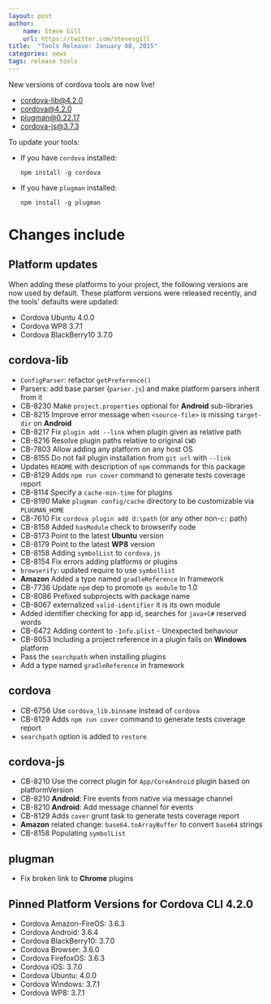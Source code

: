 ```yaml
---
layout: post
author:
    name: Steve Gill
    url: https://twitter.com/stevesgill
title:  "Tools Release: January 08, 2015"
categories: news
tags: release tools
---
```

New versions of cordova tools are now live!

* [cordova-lib@4.2.0](https://www.npmjs.org/package/cordova-lib)
* [cordova@4.2.0](https://www.npmjs.org/package/cordova)
* [plugman@0.22.17](https://www.npmjs.org/package/plugman)
* [cordova-js@3.7.3](https://www.npmjs.org/package/cordova-js)

To update your tools:

  * If you have `cordova` installed:

        npm install -g cordova

  * If you have `plugman` installed:

        npm install -g plugman

# Changes include
<!--more-->

## Platform updates
When adding these platforms to your project, the following versions are now used by default.
These platform versions were released recently, and the tools' defaults were updated:

* Cordova Ubuntu 4.0.0
* Cordova WP8 3.7.1
* Cordova BlackBerry10  3.7.0

## cordova-lib

* `ConfigParser`: refactor `getPreference()`
* Parsers: add base parser (`parser.js`) and make platform parsers inherit from it
* CB-8230 Make `project.properties` optional for **Android** sub-libraries
* CB-8215 Improve error message when `<source-file>` is missing `target-dir` on **Android**
* CB-8217 Fix `plugin add --link` when plugin given as relative path
* CB-8216 Resolve plugin paths relative to original `CWD`
* CB-7803 Allow adding any platform on any host OS
* CB-8155 Do not fail plugin installation from `git url` with `--link`
* Updates `README` with description of `npm` commands for this package
* CB-8129 Adds `npm run cover` command to generate tests coverage report
* CB-8114 Specify a `cache-min-time` for plugins
* CB-8190 Make `plugman config/cache` directory to be customizable via `PLUGMAN_HOME`
* CB-7610 Fix `cordova plugin add d:\path` (or any other non-`c:` path)
* CB-8158 Added `hasModule` check to browserify code
* CB-8173 Point to the latest **Ubuntu** version
* CB-8179 Point to the latest **WP8** version
* CB-8158 Adding `symbolList` to `cordova.js`
* CB-8154 Fix errors adding platforms or plugins
* `browserify`: updated require to use `symbollist`
* **Amazon** Added a type named `gradleReference` in framework
* CB-7736 Update `npm` dep to promote `qs module` to 1.0
* CB-8086 Prefixed subprojects with package name
* CB-8067 externalized `valid-identifier` it is its own module
* Added identifier checking for app id, searches for `java+C#` reserved words
* CB-6472 Adding content to `-Info.plist` - Unexpected behaviour
* CB-8053 Including a project reference in a plugin fails on **Windows** platform
* Pass the `searchpath` when installing plugins
* Add a type named `gradleReference` in framework

## cordova

* CB-6756 Use `cordova_lib.binname` instead of `cordova`
* CB-8129 Adds `npm run cover` command to generate tests coverage report
* `searchpath` option is added to `restore`

## cordova-js

* CB-8210 Use the correct plugin for `App/CoreAndroid` plugin based on platformVersion
* CB-8210 **Android**: Fire events from native via message channel
* CB-8210 **Android**: Add message channel for events
* CB-8129 Adds `cover` grunt task to generate tests coverage report
* **Amazon** related change: `base64.toArrayBuffer` to convert `base64` strings
* CB-8158 Populating `symbolList`

## plugman

* Fix broken link to **Chrome** plugins

## Pinned Platform Versions for Cordova CLI 4.2.0

* Cordova Amazon-FireOS: 3.6.3
* Cordova Android: 3.6.4
* Cordova BlackBerry10: 3.7.0
* Cordova Browser: 3.6.0
* Cordova FirefoxOS: 3.6.3
* Cordova iOS: 3.7.0
* Cordova Ubuntu: 4.0.0
* Cordova Windows: 3.7.1
* Cordova WP8: 3.7.1
